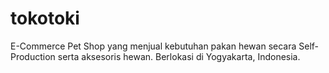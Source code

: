# tokotoki
E-Commerce Pet Shop yang menjual kebutuhan pakan hewan secara Self-Production serta aksesoris hewan. Berlokasi di Yogyakarta, Indonesia.
